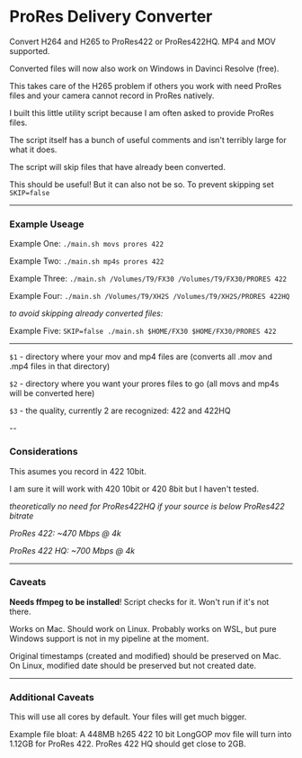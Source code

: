 # ProRes Delivery Converter

Convert H264 and H265 to ProRes422 or ProRes422HQ. MP4 and MOV supported.

Converted files will now also work on Windows in Davinci Resolve (free).

This takes care of the H265 problem if others you work with need ProRes files and your camera cannot record in ProRes natively.

I built this little utility script because I am often asked to provide ProRes files.

The script itself has a bunch of useful comments and isn't terribly large for what it does.

The script will skip files that have already been converted.

This should be useful! But it can also not be so. To prevent skipping set `SKIP=false`

---

### Example Useage

Example One:   `./main.sh movs prores 422`

Example Two:   `./main.sh mp4s prores 422`

Example Three: `./main.sh /Volumes/T9/FX30 /Volumes/T9/FX30/PRORES 422`

Example Four:  `./main.sh /Volumes/T9/XH2S /Volumes/T9/XH2S/PRORES 422HQ`

_to avoid skipping already converted files:_

Example Five:   `SKIP=false ./main.sh $HOME/FX30 $HOME/FX30/PRORES 422`

---

`$1` - directory where your mov and mp4 files are (converts all .mov and .mp4 files in that directory)

`$2` - directory where you want your prores files to go (all movs and mp4s will be converted here)

`$3` - the quality, currently 2 are recognized: 422 and 422HQ

--

### Considerations

This asumes you record in 422 10bit.

I am sure it will work with 420 10bit or 420 8bit but I haven't tested.

_theoretically no need for ProRes422HQ if your source is below ProRes422 bitrate_

_ProRes 422: ~470 Mbps @ 4k_

_ProRes 422 HQ: ~700 Mbps @ 4k_

---

### Caveats

**Needs ffmpeg to be installed**! Script checks for it. Won't run if it's not there.

Works on Mac. Should work on Linux. Probably works on WSL, but pure Windows support is not in my pipeline at the moment.

Original timestamps (created and modified) should be preserved on Mac. On Linux, modified date should be preserved but not created date.

---

### Additional Caveats

This will use all cores by default. Your files will get much bigger.

Example file bloat: A 448MB h265 422 10 bit LongGOP mov file will turn into 1.12GB for ProRes 422. ProRes 422 HQ should get close to 2GB.
